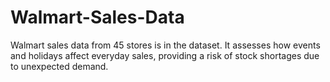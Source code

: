 # Walmart-Sales-Data
Walmart sales data from 45 stores is in the dataset. It assesses how events and holidays affect everyday sales, providing a risk of stock shortages due to unexpected demand.
